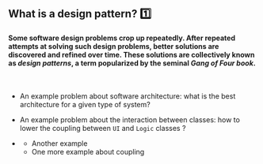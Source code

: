 ## What is a design pattern? :one:

#### Some software design problems crop up repeatedly. After repeated attempts at solving such design problems, better solutions are discovered and refined over time. These solutions are collectively known as _design patterns_, a term popularized by the seminal <trigger trigger="click" for="modal:gofbook">_Gang of Four book_</trigger>.

<br/>

<panel header="Some examples of recurring design problems :zero:" type="seamless" expandable>

* An example problem about software architecture: what is the best <trigger for="pop:architecture">architecture</trigger> for a given type of system?
* An example problem about the interaction between classes: how to lower the 
  <trigger for="tt:coupling">coupling</trigger> between  `UI` and `Logic` classes ?
* <panel header="Some more examples :zero: " expandable type="seamless">

  * Another example
  * One more example about <trigger for="tt:coupling">coupling</trigger>

  </panel>
</panel><br>

<tip-box type="info">
  <include src="../../common/Definitions.md#def-se-design-pattern"/>
</tip-box>

<panel header="Above description is too abstract? Here is an illustrative example :zero:" expandable type="seamless">
  <include src="../singleton/index.md" />
</panel><br/>

<!-- extras ------------------------------------------------------------------------------------ -->

<panel header=":paperclip: Extras" expandable type="seamless">

  <panel header=":mortar_board: Learning Outcomes" expandable type="seamless">
    <include src="Outcomes.md" />
  </panel>

  <panel header=":bulb: Test your knowledge" expandable type="seamless">
    <include src="Questions.md" />
  </panel>

  <panel header=":pencil: Apply your knowledge" expandable type="seamless">
    <include src="Apply.md" />
  </panel>

  <panel header=":package: Resources" expandable type="seamless">
    <include src="Resources.md" />
  </panel>

  <panel header=":laughing: Humor" expandable type="seamless">
    <include src="Humor.md" />
  </panel>

</panel>


<!-- additional info ------------------------------------------------------------------------------------ -->

<popover id="pop:architecture">
  <div slot="content">
    <include src="../../common/Definitions.md#def-architecture" />
  </div>
</popover>

<tooltip id="tt:coupling">
  <div slot="content">
    <include src="../../common/Definitions.md#def-coupling" />
  </div>
</tooltip>

<modal title="**GoF Book** :zero:" id="modal:gofbook">
  <include src="GoF.md" />
</modal>

